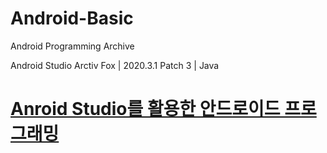 # Android-Basic

Android Programming Archive

Android Studio Arctiv Fox | 2020.3.1 Patch 3 | Java

# [Anroid Studio를 활용한 안드로이드 프로그래밍](https://www.aladin.co.kr/shop/UsedShop/wuseditemall.aspx?ItemId=260275087)

